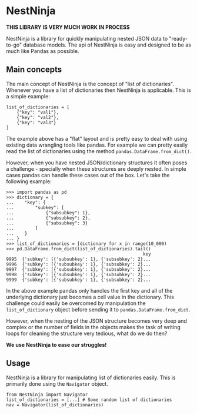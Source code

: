 # NestNinja

**THIS LIBRARY IS VERY MUCH WORK IN PROCESS**

NestNinja is a library for quickly manipulating nested JSON data to "ready-to-go" database models. The api of NestNinja is easy and designed to be as much like Pandas as possible. 

## Main concepts
The main concept of NestNinja is the concept of "list of dictionaries". Whenever you have a list of dictionaries then NestNinja is applicable. This is a simple example: 

``` python3
list_of_dictionaries = [
    {"key": "val1"},
    {"key": "val2"},
    {"key": "val3"}
]
```

The example above has a "flat" layout and is pretty easy to deal with using existing data wrangling tools like pandas. For example we can pretty easily read the list of dictionaries using the method `pandas.DataFrame.from_dict()`. 

However, when you have nested JSON/dictionary structures it often poses a challenge - specially when these structures are deeply nested. In simple cases pandas can handle these cases out of the box. Let's take the following example: 

```python3
>>> import pandas as pd
>>> dictionary = {
...    "key": {
...        "subkey": [
...            {"subsubkey": 1},
...            {"subsubkey": 2},
...            {"subsubkey": 3}
...        ]
...    }
... }
>>> list_of_dictionaries = [dictionary for x in range(10_000)
>>> pd.DataFrame.from_dict(list_of_dictionaries).tail()
                                                    key
9995  {'subkey': [{'subsubkey': 1}, {'subsubkey': 2}...
9996  {'subkey': [{'subsubkey': 1}, {'subsubkey': 2}...
9997  {'subkey': [{'subsubkey': 1}, {'subsubkey': 2}...
9998  {'subkey': [{'subsubkey': 1}, {'subsubkey': 2}...
9999  {'subkey': [{'subsubkey': 1}, {'subsubkey': 2}...
```

In the above example pandas only handles the first key and all of the underlying dictionary just becomes a cell value in the dictionary. This challenge could easily be overcomed by manipulation the `list_of_dictionary` object before sending it to `pandas.DataFrame.from_dict`.

However, when the nesting of the JSON structure becomes very deep and complex or the number of fields in the objects makes the task of writing loops for cleaning the structure very tedious, what do we do then? 

**We use NestNinja to ease our struggles!**


## Usage
NestNinja is a library for manipulating list of dictionaries easily. This is primarily done using the `Navigator` object. 

``` python3
from NestNinja import Navigator
list_of_dictionaries = [...] # Some random list of dictionaries
nav = Navigator(list_of_dictionaries)
```

